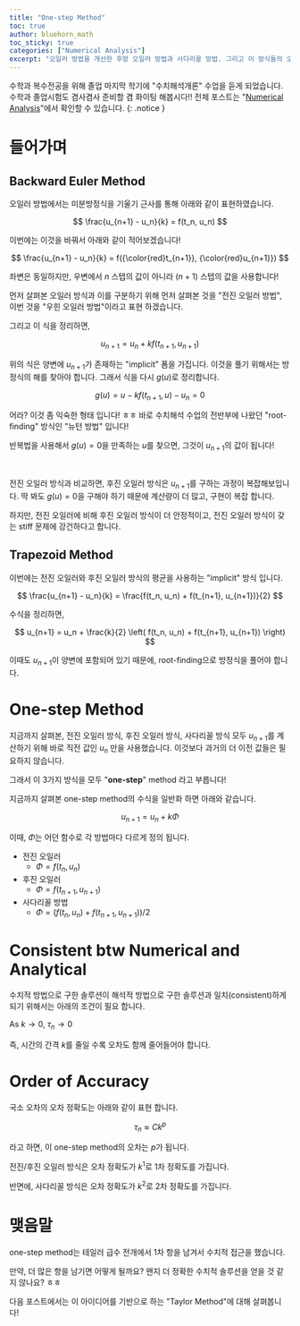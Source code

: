 ```yaml
---
title: "One-step Method"
toc: true
author: bluehorn_math
toc_sticky: true
categories: ["Numerical Analysis"]
excerpt: "오일러 방법을 개선한 후방 오일러 방법과 사다리꼴 방법. 그리고 이 방식들의 오차와 정확도에 대해서."
---
```


수학과 복수전공을 위해 졸업 마지막 학기에 "수치해석개론" 수업을 듣게 되었습니다. 수학과 졸업시험도 겸사겸사 준비할 겸 화이팅 해봅시다!! 전체 포스트는 "[Numerical Analysis](/categories/numerical-analysis)"에서 확인할 수 있습니다.
{: .notice }

# 들어가며

## Backward Euler Method

오일러 방법에서는 미분방정식을 기울기 근사를 통해 아래와 같이 표현하였습니다.

$$
\frac{u_{n+1} - u_n}{k} = f(t_n, u_n)
$$

이번에는 이것을 바꿔서 아래와 같이 적어보겠습니다!

$$
\frac{u_{n+1} - u_n}{k} = f({\color{red}t_{n+1}}, {\color{red}u_{n+1}})
$$

좌변은 동일하지만, 우변에서 $n$ 스텝의 값이 아니라 $(n+1)$ 스텝의 값을 사용합니다!

먼저 살펴본 오일러 방식과 이를 구분하기 위해 먼저 살펴본 것을 "전진 오일러 방법", 이번 것을 "우힌 오일러 방법"이라고 표현 하겠습니다.

그리고 이 식을 정리하면,

$$
u_{n+1} = u_n + k f(t_{n+1}, u_{n+1})
$$

위의 식은 양변에 $u_{n+1}$가 존재하는 "implicit" 폼을 가집니다. 이것을 풀기 위해서는 방정식의 해를 찾아야 합니다. 그래서 식을 다시 $g(u)$로 정리합니다.

$$
g(u) = u - k f(t_{n+1}, u) - u_n = 0
$$

어라? 이것 좀 익숙한 형태 입니다! ㅎㅎ 바로 수치해석 수업의 전반부에 나왔던 "root-finding" 방식인 "뉴턴 방법" 입니다!

반복법을 사용해서 $g(u) = 0$을 만족하는 $u$를 찾으면, 그것이 $u_{n+1}$의 값이 됩니다!

<br/>

전진 오일러 방식과 비교하면, 후진 오일러 방식은 $u_{n+1}$를 구하는 과정이 복잡해보입니다. 딱 봐도 $g(u) = 0$을 구해야 하기 때문에 계산량이 더 많고, 구현이 복잡 합니다.

하지만, 전진 오일러에 비해 후진 오일러 방식이 더 안정적이고, 전진 오일러 방식이 갖는 stiff 문제에 강건하다고 합니다.

## Trapezoid Method

이번에는 전진 오일러와 후진 오일러 방식의 평균을 사용하는 "implicit" 방식 입니다.

$$
\frac{u_{n+1} - u_n}{k} = \frac{f(t_n, u_n) + f(t_{n+1}, u_{n+1})}{2}
$$

수식을 정리하면,

$$
u_{n+1} = u_n + \frac{k}{2} \left( f(t_n, u_n) + f(t_{n+1}, u_{n+1}) \right)
$$

이때도 $u_{n+1}$이 양변에 포함되어 있기 때문에, root-finding으로 방정식을 풀어야 합니다.


# One-step Method

지금까지 살펴본, 전진 오일러 방식, 후진 오일러 방식, 사다리꼴 방식 모두 $u_{n+1}$를 계산하기 위해 바로 직전 값인 $u_n$ 만을 사용했습니다. 이것보다 과거의 더 이전 값들은 필요하지 않습니다.

그래서 이 3가지 방식을 모두 "**one-step**" method 라고 부릅니다!

지금까지 살펴본 one-step method의 수식을 일반화 하면 아래와 같습니다.

$$
u_{n+1} = u_n + k \Phi
$$

이때, $\Phi$는 어던 함수로 각 방법마다 다르게 정의 됩니다.

- 전진 오일러
  - $\Phi = f(t_n, u_n)$
- 후진 오일러
  - $\Phi= f(t_{n+1}, u_{n+1})$
- 사다리꼴 방법
  - $\Phi = (f(t_n, u_n) + f(t_{n+1}, u_{n+1}))/2$

# Consistent btw Numerical and Analytical

수치적 방법으로 구한 솔루션이 해석적 방법으로 구한 솔루션과 일치(consistent)하게 되기 위해서는 아래의 조건이 필요 합니다.

As $k \rightarrow 0$, $\tau_n \rightarrow 0$

즉, 시간의 간격 $k$를 줄일 수록 오차도 함께 줄어들어야 합니다.

# Order of Accuracy

국소 오차의 오차 정확도는 아래와 같이 표현 합니다.

$$
\tau_n \approx C k^p
$$

라고 하면, 이 one-step method의 오차는 $p$가 됩니다.

전진/후진 오일러 방식은 오차 정확도가 $k^1$로 1차 정확도를 가집니다.

반면에, 사다리꼴 방식은 오차 정확도가 $k^2$로 2차 정확도를 가집니다.

# 맺음말

one-step method는 테일러 급수 전개에서 1차 항을 남겨서 수치적 접근을 했습니다.

만약, 더 많은 항을 남기면 어떻게 될까요? 왠지 더 정확한 수치적 솔루션을 얻을 것 같지 않나요? ㅎㅎ

다음 포스트에서는 이 아이디어를 기반으로 하는 "Taylor Method"에 대해 살펴봅니다!

